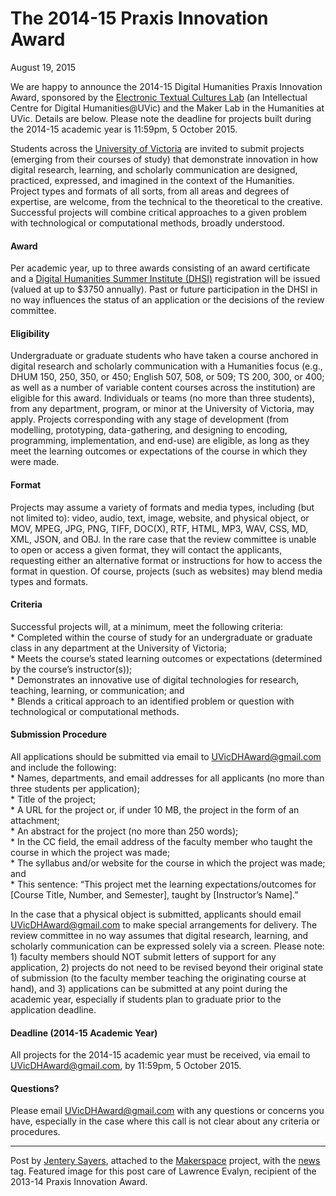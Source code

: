 # The 2014-15 Praxis Innovation Award

August 19, 2015
<p>We are happy to announce the 2014-15 Digital Humanities Praxis Innovation Award, sponsored by the <a title="learn more" href="http://etcl.uvic.ca/" target="_blank">Electronic Textual Cultures Lab</a> (an Intellectual Centre for Digital Humanities@UVic) and the Maker Lab in the Humanities at UVic. Details are below. Please note the deadline for projects built during the 2014-15 academic year is 11:59pm, 5 October 2015.</p>
<p>Students across the <a title="learn more" href="http://www.uvic.ca/" target="_blank">University of Victoria</a> are invited to submit projects (emerging from their courses of study) that demonstrate innovation in how digital research, learning, and scholarly communication are designed, practiced, expressed, and imagined in the context of the Humanities. Project types and formats of all sorts, from all areas and degrees of expertise, are welcome, from the technical to the theoretical to the creative. Successful projects will combine critical approaches to a given problem with technological or computational methods, broadly understood.</p>
<h4>Award</h4>
<p>Per academic year, up to three awards consisting of an award certificate and a <a title="learn more" href="http://dhsi.org/" target="_blank">Digital Humanities Summer Institute (DHSI)</a> registration will be issued (valued at up to $3750 annually). Past or future participation in the DHSI in no way influences the status of an application or the decisions of the review committee.</p>
<h4>Eligibility</h4>
<p>Undergraduate or graduate students who have taken a course anchored in digital research and scholarly communication with a Humanities focus (e.g., DHUM 150, 250, 350, or 450; English 507, 508, or 509; TS 200, 300, or 400; as well as a number of variable content courses across the institution) are eligible for this award. Individuals or teams (no more than three students), from any department, program, or minor at the University of Victoria, may apply. Projects corresponding with any stage of development (from modelling, prototyping, data-gathering, and designing to encoding, programming, implementation, and end-use) are eligible, as long as they meet the learning outcomes or expectations of the course in which they were made.</p>
<h4>Format</h4>
<p>Projects may assume a variety of formats and media types, including (but not limited to): video, audio, text, image, website, and physical object, or MOV, MPEG, JPG, PNG, TIFF, DOC(X), RTF, HTML, MP3, WAV, CSS, MD, XML, JSON, and OBJ. In the rare case that the review committee is unable to open or access a given format, they will contact the applicants, requesting either an alternative format or instructions for how to access the format in question. Of course, projects (such as websites) may blend media types and formats.</p>
<h4>Criteria</h4>
<p>Successful projects will, at a minimum, meet the following criteria:<br />
* Completed within the course of study for an undergraduate or graduate class in any department at the University of Victoria;<br />
* Meets the course&#8217;s stated learning outcomes or expectations (determined by the course&#8217;s instructor(s));<br />
* Demonstrates an innovative use of digital technologies for research, teaching, learning, or communication; and<br />
* Blends a critical approach to an identified problem or question with technological or computational methods.</p>
<h4>Submission Procedure</h4>
<p>All applications should be submitted via email to <a title="email them" href="mailto:UVicDHAward@gmail.com">UVicDHAward@gmail.com</a> and include the following:<br />
* Names, departments, and email addresses for all applicants (no more than three students per application);<br />
* Title of the project;<br />
* A URL for the project or, if under 10 MB, the project in the form of an attachment;<br />
* An abstract for the project (no more than 250 words);<br />
* In the CC field, the email address of the faculty member who taught the course in which the project was made;<br />
* The syllabus and/or website for the course in which the project was made; and<br />
* This sentence: &#8220;This project met the learning expectations/outcomes for [Course Title, Number, and Semester], taught by [Instructor&#8217;s Name].&#8221;</p>
<p>In the case that a physical object is submitted, applicants should email <a title="email them" href="mailto:UVicDHAward@gmail.com">UVicDHAward@gmail.com</a> to make special arrangements for delivery. The review committee in no way assumes that digital research, learning, and scholarly communication can be expressed solely via a screen. Please note: 1) faculty members should NOT submit letters of support for any application, 2) projects do not need to be revised beyond their original state of submission (to the faculty member teaching the originating course at hand), and 3) applications can be submitted at any point during the academic year, especially if students plan to graduate prior to the application deadline.</p>
<h4>Deadline (2014-15 Academic Year)</h4>
<p>All projects for the 2014-15 academic year must be received, via email to <a title="email them" href="mailto:UVicDHAward@gmail.com">UVicDHAward@gmail.com</a>, by 11:59pm, 5 October 2015.</p>
<h4>Questions?</h4>
<p>Please email <a title="email them" href="mailto:UVicDHAward@gmail.com">UVicDHAward@gmail.com</a> with any questions or concerns you have, especially in the case where this call is not clear about any criteria or procedures.</p>
<hr />
<p>Post by <a title="learn more" href="http://maker.uvic.ca/author/admin">Jentery Sayers</a>, attached to the <a title="learn more" href="http://maker.uvic.ca/category/makerspace/">Makerspace</a> project, with the <a title="learn more" href="http://maker.uvic.ca/tag/news/">news</a> tag. Featured image for this post care of Lawrence Evalyn, recipient of the 2013-14 Praxis Innovation Award.</p>
